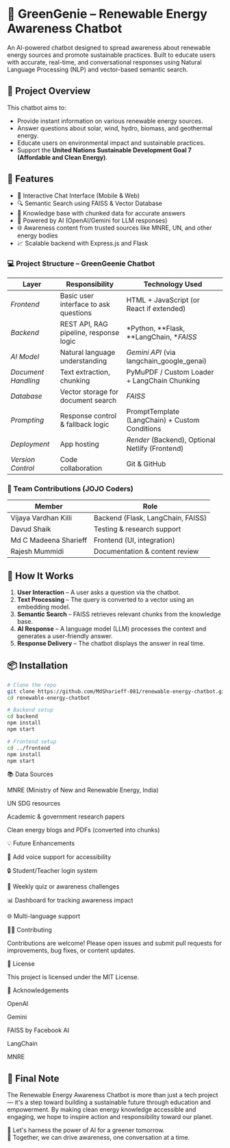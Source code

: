 # 🌱 GreenGenie – Renewable Energy Awareness Chatbot


An AI-powered chatbot designed to spread awareness about renewable energy sources and promote sustainable practices. Built to educate users with accurate, real-time, and conversational responses using Natural Language Processing (NLP) and vector-based semantic search.

## 🚀 Project Overview

This chatbot aims to:
- Provide instant information on various renewable energy sources.
- Answer questions about solar, wind, hydro, biomass, and geothermal energy.
- Educate users on environmental impact and sustainable practices.
- Support the **United Nations Sustainable Development Goal 7 (Affordable and Clean Energy)**.

## 🧠 Features

- 💬 Interactive Chat Interface (Mobile & Web)
- 🔍 Semantic Search using FAISS & Vector Database
- 📄 Knowledge base with chunked data for accurate answers
- 🤖 Powered by AI (OpenAI/Gemini for LLM responses)
- 🌐 Awareness content from trusted sources like MNRE, UN, and other energy bodies
- 📈 Scalable backend with Express.js and Flask


### 💻 Project Structure – GreenGeenie Chatbot

| Layer                 | Responsibility                         | Technology Used                                   |
| --------------------- | -------------------------------------- | ------------------------------------------------- |
| *Frontend*          | Basic user interface to ask questions  | HTML + JavaScript (or React if extended)          |
| *Backend*           | REST API, RAG pipeline, response logic | *Python, **Flask, **LangChain, **FAISS*   |
| *AI Model*          | Natural language understanding         | *Gemini API* (via langchain_google_genai)     |
| *Document Handling* | Text extraction, chunking              | PyMuPDF / Custom Loader + LangChain Chunking      |
| *Database*          | Vector storage for document search     | *FAISS*                                         |
| *Prompting*         | Response control & fallback logic      | PromptTemplate (LangChain) + Custom Conditions    |
| *Deployment*        | App hosting                            | *Render* (Backend), Optional Netlify (Frontend) |
| *Version Control*   | Code collaboration                     | Git & GitHub                                      |



### 👥 Team Contributions (JOJO Coders)

| Member               | Role                              |
| -------------------- | --------------------------------- |
| Vijaya Vardhan Killi | Backend (Flask, LangChain, FAISS) |
| Davud Shaik          | Testing & research support        |
| Md C Madeena Sharieff| Frontend (UI, integration)        |
| Rajesh Mummidi       | Documentation & content review    |


## 🧩 How It Works

1. **User Interaction** – A user asks a question via the chatbot.
2. **Text Processing** – The query is converted to a vector using an embedding model.
3. **Semantic Search** – FAISS retrieves relevant chunks from the knowledge base.
4. **AI Response** – A language model (LLM) processes the context and generates a user-friendly answer.
5. **Response Delivery** – The chatbot displays the answer in real time.


## 📦 Installation

```bash
# Clone the repo
git clone https://github.com/MdSharieff-081/renewable-energy-chatbot.git
cd renewable-energy-chatbot

# Backend setup
cd backend
npm install
npm start

# Frontend setup
cd ../frontend
npm install
npm start

```

📚 Data Sources

MNRE (Ministry of New and Renewable Energy, India)

UN SDG resources

Academic & government research papers

Clean energy blogs and PDFs (converted into chunks)



💡 Future Enhancements

📲 Add voice support for accessibility

🔒 Student/Teacher login system

🧾 Weekly quiz or awareness challenges

📊 Dashboard for tracking awareness impact

🌐 Multi-language support



🧑‍💻 Contributing

Contributions are welcome! Please open issues and submit pull requests for improvements, bug fixes, or content updates.


📜 License

This project is licensed under the MIT License.


🙌 Acknowledgements

OpenAI

Gemini

FAISS by Facebook AI

LangChain

MNRE


## 🌟 Final Note

The Renewable Energy Awareness Chatbot is more than just a tech project — it's a step toward building a sustainable future through education and empowerment. By making clean energy knowledge accessible and engaging, we hope to inspire action and responsibility toward our planet.

🔋 Let's harness the power of AI for a greener tomorrow.  
🤝 Together, we can drive awareness, one conversation at a time.








